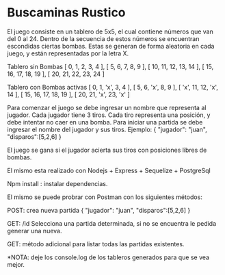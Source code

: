# Buscaminas Rustico

El juego consiste en un tablero de 5x5, el cual contiene números que van del 0 al 24. Dentro de la secuencia de estos números se encuentran escondidas ciertas bombas. Estas se generan de forma aleatoria en cada juego, y están representadas por la letra X.

Tablero sin Bombas
[ 0, 1, 2, 3, 4 ],
[ 5, 6, 7, 8, 9 ],
[ 10, 11, 12, 13, 14 ],
[ 15, 16, 17, 18, 19 ],
[ 20, 21, 22, 23, 24 ]

Tablero con Bombas activas
[ 0, 1, 'x', 3, 4 ],
[ 5, 6, 'x', 8, 9 ],
[ 'x', 11, 12, 'x', 14 ],
[ 15, 16, 17, 18, 19 ],
[ 20, 21, 'x', 23, 'x' ]

Para comenzar el juego se debe ingresar un nombre que representa al jugador. Cada jugador tiene 3 tiros. Cada tiro representa una posición, y debe intentar no caer en una bomba.
Para iniciar una partida se debe ingresar el nombre del jugador y sus tiros. Ejemplo:
{
    "jugador": "juan",
    "disparos":[5,2,6]
}

El juego se gana si el jugador acierta sus tiros con posiciones libres de bombas.

El mismo esta realizado con Nodejs + Express + Sequelize + PostgreSql 

Npm install : instalar dependencias.

El mismo se puede probrar con Postman con los siguientes métodos:

POST: crea nueva partida
{
    "jugador": "juan",
    "disparos":[5,2,6]
}

GET: /id 
Selecciona una partida determinada, si no se encuentra le pedida generar una nueva.

GET: método adicional para listar todas las partidas existentes.

*NOTA: deje los console.log de los tableros generados para que se vea mejor.
